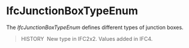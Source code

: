 IfcJunctionBoxTypeEnum
======================

The _IfcJunctionBoxTypeEnum_ defines different types of junction boxes.

> HISTORY&nbsp; New type in IFC2x2. Values added in IFC4.

